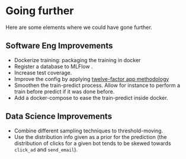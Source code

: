 # Going further

Here are some elements where we could have gone further.
## Software Eng Improvements
- Dockerize training: packaging the training in docker
- Register a database to MLFlow .
- Increase test coverage.
- Improve the config by applying [twelve-factor app methodology](https://12factor.net/config)
- Smoothen the train-predict process. Allow for instance to perform a train before predict if it was done before.
- Add a docker-compose to ease the train-predict inside docker.

## Data Science Improvements
- Combine different sampling techniques to threshold-moving.
- Use the distribution info given as a prior for the prediction (the distribution of clicks for a given bot tends to be skewed towards `click_ad` and `send_email`).